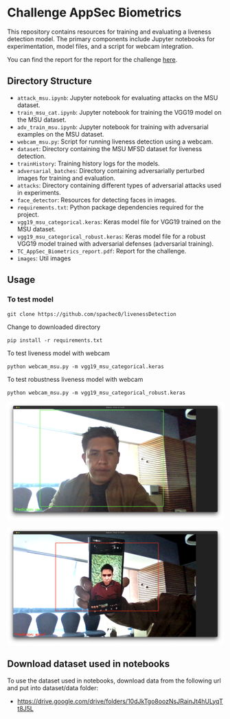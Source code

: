 # Challenge AppSec Biometrics 

This repository contains resources for training and evaluating a liveness detection model. 
The primary components include Jupyter notebooks for experimentation, model files, and a script for  webcam integration.

You can find the report for the report for the challenge [here](https://github.com/spachec0/livenessDetection/blob/master/TC_AppSec_Biometrics_report.pdf).

## Directory Structure

- `attack_msu.ipynb`: Jupyter notebook for evaluating attacks on the MSU dataset.
- `train_msu_cat.ipynb`: Jupyter notebook for training the VGG19 model on the MSU dataset.
- `adv_train_msu.ipynb`: Jupyter notebook for training with adversarial examples on the MSU dataset.
- `webcam_msu.py`: Script for running liveness detection using a webcam.
- `dataset`: Directory containing the MSU MFSD dataset for liveness detection.
- `trainHistory`: Training history logs for the models.
- `adversarial_batches`: Directory containing adversarially perturbed images for training and evaluation.
- `attacks`: Directory containing different types of adversarial attacks used in experiments.
- `face_detector`: Resources for detecting faces in images.
- `requirements.txt`: Python package dependencies required for the project.
- `vgg19_msu_categorical.keras`: Keras model file for VGG19 trained on the MSU dataset.
- `vgg19_msu_categorical_robust.keras`: Keras model file for a robust VGG19 model trained with adversarial defenses (adversarial training).
- `TC_AppSec_Biometrics_report.pdf`: Report for the challenge.
- `images`: Util images 


## Usage 


### To test model

```
git clone https://github.com/spachec0/livenessDetection
```
Change to downloaded directory

```
pip install -r requirements.txt
```

To test liveness model with webcam

```
python webcam_msu.py -m vgg19_msu_categorical.keras
```

To test robustness liveness model with webcam

```
python webcam_msu.py -m vgg19_msu_categorical_robust.keras
```


![alt text](https://raw.githubusercontent.com/spachec0/livenessDetection/master/images/real.png)

![alt text](https://raw.githubusercontent.com/spachec0/livenessDetection/master/images/spoof.png)


## Download dataset used in notebooks

To use the dataset used in notebooks, download data from the following url and put into dataset/data folder: 

- https://drive.google.com/drive/folders/10dJkTgo8oozNsJRainJt4hULyqTt8J5L

